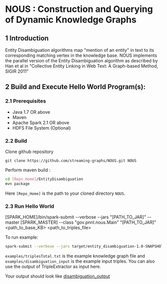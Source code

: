 # NOUS : Construction and Querying of Dynamic Knowledge Graphs
## 1 Introduction	
Entity Disambiguation algorithms map  "mention of an entity" in text to its corresponding matching vertex in the knowledge base. 
NOUS implements the parallel version of the Entity Disambiguation algorithm as described by Han et al in "Collective Entity Linking in Web Text: A Graph-based Method, SIGIR 2011"

## 2 Build and Execute Hello World Program(s):
### 2.1 Prerequisites
* Java 1.7 OR above
* Maven
* Apache Spark 2.1 OR above
* HDFS File System (Optional)

### 2.2 Build
 Clone github repository 

`git clone https://github.com/streaming-graphs/NOUS.git NOUS `

 Perform maven build :
 
 ```bash
 cd [Repo_Home]/EntityDisambiguation
 mvn package
 ```
Here `[Repo_Home]` is the path to your cloned directory `NOUS`. 

### 2.3 Run Hello World
[SPARK_HOME]/bin/spark-submit --verbose --jars "[PATH_TO_JAR]" --master [SPARK_MASTER]  --class "gov.pnnl.nous.Main" "[PATH_TO_JAR]"  <path_to_base_KB> <path_to_triples_file> <StringPhraseMatchThreshold> <MentionToEntityMatchThreshold>

To run example:

```bash
spark-submit --verbose --jars target/entity_disambiguation-1.0-SNAPSHOT.jar --master "local"  --class "gov.pnnl.nous.Main" target/entity_disambiguation-1.0-SNAPSHOT.jar examples/triplesTotal.txt examples/disambiguation_input 0.65 0.3  
```

`examples/triplesTotal.txt` is the example knowledge graph file and 
`examples/disambiguation_input` is the example input triples. You can also use the output of TripleExtractor as input here. 


Your output should look like [disambiguation_output](https://github.com/streaming-graphs/NOUS/blob/master-dev/EntityDisambiguation/examples/disambiguation_output)
